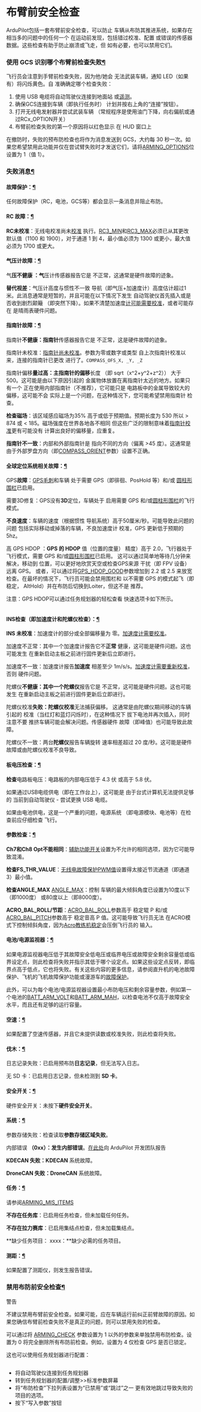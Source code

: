 # 布臂前安全检查

ArduPilot包括一套布臂前安全检查，可以防止 车辆从布防其推进系统，如果存在相当多的问题中的任何一个 在运动前发现，包括错过校准、配置 或错误的传感器数据。这些检查有助于防止崩溃或飞走，但 如有必要，也可以禁用它们。

### 使用 GCS 识别哪个布臂前检查失败[¶](https://ardupilot.org/copter/docs/common-prearm-safety-checks.html#recognising-which-pre-arm-check-has-failed-using-the-gcs)

飞行员会注意到手臂前检查失败，因为他/她会 无法武装车辆，通知 LED（如果有）将闪烁黄色。自 准确确定哪个检查失败：

1. 使用 USB 电缆将自动驾驶仪连接到地面站 或[遥测](https://ardupilot.org/copter/docs/common-telemetry-landingpage.html#common-telemetry-landingpage)。
2. 确保GCS连接到车辆（即执行任务时） 计划并按右上角的“连接”按钮）。
3. 打开无线电发射器并尝试武装车辆 （常规程序是使用油门下降，向右偏航或通过RCx\_OPTION开关）
4. 布臂前检查失败的第一个原因将以红色显示 在 HUD 窗口上

在撤防时，失败的预布防检查也将作为消息发送到 GCS，大约每 30 秒一次。如果您希望禁用此功能并仅在尝试臂失败时才发送它们，请将[ARMING\_OPTIONS](https://ardupilot.org/copter/docs/parameters.html#arming-options)位设置为 1（值 1）。

### 失败消息[¶](https://ardupilot.org/copter/docs/common-prearm-safety-checks.html#failure-messages)

#### 故障保护：[¶](https://ardupilot.org/copter/docs/common-prearm-safety-checks.html#failsafes)

任何故障保护（RC，电池，GCS等）都会显示一条消息并阻止布防。

#### RC 故障：[¶](https://ardupilot.org/copter/docs/common-prearm-safety-checks.html#rc-failures)

**RC未校准**：无线电校准尚未[校准](https://ardupilot.org/copter/docs/common-radio-control-calibration.html#common-radio-control-calibration) 执行。[RC3\_MIN](https://ardupilot.org/copter/docs/parameters.html#rc3-min)和[RC3\_MAX](https://ardupilot.org/copter/docs/parameters.html#rc3-max)必须已从其更改 默认值（1100 和 1900），对于通道 1 到 4，最小值必须为 1300 或更小，最大值必须为 1700 或更大。

#### 气压计故障：[¶](https://ardupilot.org/copter/docs/common-prearm-safety-checks.html#barometer-failures)

气**压不健康 ：气**压计传感器报告它是 不正常，这通常是硬件故障的迹象。

**替代视差**：气压计高度与惯性不一致 导航（即气压+加速度计）高度估计超过1 米。此消息通常是短暂的，并且可能在以下情况下发生 自动驾驶仪首先插入或是否收到剧烈颠簸 （即突然下降）。如果不清楚加速度[计可能需要校准](https://ardupilot.org/copter/docs/common-accelerometer-calibration.html#common-accelerometer-calibration)，或者可能存在 是晴雨表硬件问题。

#### 指南针故障：[¶](https://ardupilot.org/copter/docs/common-prearm-safety-checks.html#compass-failures)

指南针**不健康：指南针**传感器报告它是 不正常，这是硬件故障的迹象。

指南针未校准：[指南针尚未校准](https://ardupilot.org/copter/docs/common-compass-calibration-in-mission-planner.html#common-compass-calibration-in-mission-planner)。参数为零或数字或类型 自上次指南针校准以来，连接的指南针已更改 进行了。`COMPASS_OFS_X, _Y, _Z`

指南针偏移**量过高：主指南针的偏移**长度 （即 sqrt（x^2+y^2+z^2）） 大于 500。这可能是由以下原因引起的 金属物体放置在离指南针太近的地方。如果只有一个 正在使用内部指南针（不推荐），它可能只是 电路板中的金属导致较大的偏移，这可能不会 实际上是一个问题，在这种情况下，您可能希望禁用指南针 检查。

**检查磁场**：该区域感应磁场为35% 高于或低于预期值。预期长度为 530 所以 > 874 或 < 185。磁场强度在世界各地各不相同 但这些广泛的限制意味着[指南针校准](https://ardupilot.org/copter/docs/common-compass-calibration-in-mission-planner.html#common-compass-calibration-in-mission-planner)更有可能没有 计算出良好的偏移量，应重复。

**指南针不一致**：内部和外部指南针是 指向不同的方向（偏离 >45 度）。这通常是 由于外部罗盘方向（即[COMPASS\_ORIENT](https://ardupilot.org/copter/docs/parameters.html#compass-orient)参数）设置不正确。

#### 全球定位系统相关故障：[¶](https://ardupilot.org/copter/docs/common-prearm-safety-checks.html#gps-related-failures)

GPS**故障**：[GPS毛刺](https://ardupilot.org/copter/docs/gps-failsafe-glitch-protection.html#gps-failsafe-glitch-protection)和车辆 处于需要 GPS（即徘徊、PosHold 等）和/或 [圆柱形围栏](https://ardupilot.org/copter/docs/common-ac2\_simple\_geofence.html#common-ac2-simple-geofence)已启用。

需要3D修复：GPS没有**3D**定位，车辆处于 启用需要 GPS 和/或[圆柱形围栏](https://ardupilot.org/copter/docs/common-ac2\_simple\_geofence.html#common-ac2-simple-geofence)的飞行模式。

**不良速度**：车辆的速度（根据惯性 导航系统）高于50厘米/秒。可能导致此问题的问题 包括实际移动或掉落的车辆，不良加速度计 校准，GPS 更新低于预期的 5hz。

高 GPS HDOP ：**GPS 的 HDOP** 值（位置的度量） 精度）高于 2.0，飞行器处于飞行模式，需要 GPS 和/或[圆柱形围栏](https://ardupilot.org/copter/docs/common-ac2\_simple\_geofence.html#common-ac2-simple-geofence)已启用。 这可以通过简单地等待几分钟来解决，移动到 位置，可以更好地欣赏天空或检查GPS来源 干扰（即 FPV 设备）远离 GPS。 或者，可以通过将[GPS\_HDOP\_GOOD](https://ardupilot.org/copter/docs/parameters.html#gps-hdop-good)参数增加到 2.2 或 2.5 来放宽检查。在最坏的情况下，飞行员可能会禁用围栏和 以不需要 GPS 的模式起飞（即稳定， AltHold）并在布防后切换到Loiter，但这不是 推荐。

注意：GPS HDOP可以通过任务规划器的轻松查看 快速选项卡如下所示。

<figure><img src="https://ardupilot.org/copter/_images/MP_QuicHDOP.jpg" alt=""><figcaption></figcaption></figure>

#### INS检查（即加速度计和陀螺仪检查）：[¶](https://ardupilot.org/copter/docs/common-prearm-safety-checks.html#ins-checks-i-e-acclerometer-and-gyro-checks)

**INS 未校准**：加速度计的部分或全部偏移量为 零。[加速度计需要校准](https://ardupilot.org/copter/docs/common-accelerometer-calibration.html#common-accelerometer-calibration)。

加速度不正常：其中一个加速度计报告它不**正常** 健康，这可能是硬件问题。这也可能发生 在重新启动主板之前进行固件更新后立即进行。

加速度不一致：加速度计报告**加速度** 相差至少 1m/s/s。[加速度计需要重新校准](https://ardupilot.org/copter/docs/common-accelerometer-calibration.html#common-accelerometer-calibration)，否则 硬件问题。

陀螺仪**不健康：其中一个陀螺仪**报告它是 不正常，这可能是硬件问题。这也可能发生 在重新启动主板之前进行固件更新后立即进行。

陀螺仪校准**失败：陀螺仪校准**无法捕获偏移。 这通常是由陀螺仪期间移动的车辆引起的 校准（当红灯和蓝灯闪烁时），在这种情况下 拔下电池并再次插入，同时注意不要 推挤车辆可能会解决问题。传感器硬件 故障（即峰值）也可能导致此故障。

陀螺仪不一致：两台**陀螺仪**报告车辆旋转 速率相差超过 20 度/秒。这可能是硬件 故障或由陀螺仪校准不良导致。

#### 板电压检查：[¶](https://ardupilot.org/copter/docs/common-prearm-safety-checks.html#board-voltage-checks)

**检查**电路板电压：电路板的内部电压低于 4.3 伏 或高于 5.8 伏。

如果通过USB电缆供电（即在工作台上），这可能是 由于台式计算机无法提供足够的 当前到自动驾驶仪 - 尝试更换 USB 电缆。

如果由电池供电，这是一个严重的问题，电源系统 （即电源模块、电池等）在检查前应仔细检查 飞行。

#### 参数检查：[¶](https://ardupilot.org/copter/docs/common-prearm-safety-checks.html#parameter-checks)

**Ch7和Ch8 Opt不能相同**：[辅助功能开关](https://ardupilot.org/copter/docs/channel-7-and-8-options.html#channel-7-and-8-options)设置为不允许的相同选项，因为它可能导致混淆。

**检查FS\_THR\_VALUE**：[无线电故障保护PWM值](https://ardupilot.org/copter/docs/radio-failsafe.html#radio-failsafe)设置得太接近节流通道（即通道3）最小值。

**检查ANGLE\_MAX** [ANGLE\_MAX](https://ardupilot.org/copter/docs/parameters.html#angle-max)：控制 车辆的最大倾斜角度已设置为10度以下（即1000度） 或80度以上（即8000度）。

**ACRO\_BAL\_ROLL/节距**：[ACRO\_BAL\_ROLL](https://ardupilot.org/copter/docs/parameters.html#acro-bal-roll)参数高于 稳定辊 P 和/或[ACRO\_BAL\_PITCH](https://ardupilot.org/copter/docs/parameters.html#acro-bal-pitch)参数高于 稳定音高 P 值。这可能导致飞行员无法 在ACRO模式下控制倾斜角度，因为[Acro教练机稳定](https://ardupilot.org/copter/docs/acro-mode.html#acro-mode-acro-trainer)会压倒飞行员的 输入。

#### 电池/电源监视器：[¶](https://ardupilot.org/copter/docs/common-prearm-safety-checks.html#battery-power-monitor)

如果电源监视器电压低于其故障安全低电压或临界电压或故障安全剩余容量低或临界设定点，则此检查将失败并指示其低于哪个设定点。如果这些设定点反转，即临界点高于低点，它也将失败。有关这些内容的更多信息，请参阅直升机的电池故障保护、飞机的飞机故障保护功能或漫游车的[故障保护](https://ardupilot.org/plane/docs/apms-failsafe-function.html#apms-failsafe-function)。

此外，可以为每个电池/电源监视器设置最小布防电压和剩余容量参数，例如第一个电池的[BATT\_ARM\_VOLT](https://ardupilot.org/copter/docs/parameters.html#batt-arm-volt)和[BATT\_ARM\_MAH](https://ardupilot.org/copter/docs/parameters.html#batt-arm-mah)，以检查电池不仅高于故障安全水平，而且还有足够的运行容量。

#### 空速：[¶](https://ardupilot.org/copter/docs/common-prearm-safety-checks.html#airspeed)

如果配置了空速传感器，并且它未提供读数或校准失败，则此检查将失败。

#### 伐木：[¶](https://ardupilot.org/copter/docs/common-prearm-safety-checks.html#logging)

日志记录失败：已启用预布防**日志记录**，但无法写入日志。

无 SD 卡：已启用日志记录，但未检测到 **SD 卡**。

#### 安全开关：[¶](https://ardupilot.org/copter/docs/common-prearm-safety-checks.html#safety-switch)

硬件安全开关：未按下**硬件安全开关**。

#### 系统：[¶](https://ardupilot.org/copter/docs/common-prearm-safety-checks.html#system)

参数存储失败：检查读取**参数存储区域失败**。

内部错误 **（0xx）：发生内部错误**。[在此处](https://github.com/ArduPilot/ardupilot/issues/15916)向 ArduPilot 开发团队报告

**KDECAN 失败：KDECAN** 系统故障。

**DroneCAN 失败：DroneCAN** 系统故障。

#### 任务：[¶](https://ardupilot.org/copter/docs/common-prearm-safety-checks.html#mission)

请参阅[ARMING\_MIS\_ITEMS](https://ardupilot.org/copter/docs/parameters.html#arming-mis-items)

**不存在任务库**：已启用任务检查，但未加载任何任务。

**不存在拉力赛库**：已启用集结点检查，但未加载集结点。

**缺少任务项目： xxxx：**缺少必需的任务项目。

#### 测距：[¶](https://ardupilot.org/copter/docs/common-prearm-safety-checks.html#rangefinder)

如果配置了测距仪，则发生报告错误。

### 禁用布防前安全检查[¶](https://ardupilot.org/copter/docs/common-prearm-safety-checks.html#disabling-the-pre-arm-safety-check)

警告

不建议禁用布臂前安全检查。如果可能，应在车辆运行前纠正前臂故障的原因。如果您确信布臂前检查失败不是真正的问题，则可以禁用失败的检查。

可以通过将 [ARMING\_CHECK](https://ardupilot.org/copter/docs/parameters.html#arming-check) 参数设置为 1 以外的参数来单独禁用布防检查。设置为 0 将完全删除所有布防前检查。例如，设置为 4 仅检查 GPS 是否已锁定。

这也可以使用任务规划器进行配置：

<figure><img src="https://ardupilot.org/copter/_images/MP_PreArmCheckDisable.png" alt=""><figcaption></figcaption></figure>

* 将自动驾驶仪连接到任务规划器
* 转到任务规划器的配置/调整>>标准参数屏幕
* 将“布防检查”下拉列表设置为“已禁用”或“跳过”之一 更有效地跳过导致失败的项目的选项。
* 按下“写入参数”按钮
